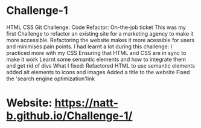 # Challenge-1
HTML CSS Git Challenge: Code Refactor: On-the-job ticket
This was my first Challenge to refactor an existing site for a marketing agency to make it more accessible.
Refactoring the website makes it more acessible for users and minimises pain points. 
I had learnt a lot during this challenge:
I practiced more with my CSS 
Ensuring that HTML and CSS are in sync to make it work
Learnt some semantic elements and how to integrate them and get rid of divs 
What I fixed:
Refactored HTML to use semantic elements 
added alt elements to icons and images
Added a title to the website 
Fixed the 'search engine optimization'link
# Website: https://natt-b.github.io/Challenge-1/ 
